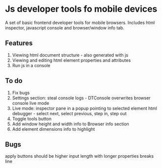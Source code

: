 # Js developer tools fo mobile devices

A set of basic frontend developer tools for mobile browsers. Includes html inspector, javascript console and browser/window info tab.

## Features

1. Viewing html document structure - also generated with js
2. Viewing and editing html element properties and attributes
3. Run js in a console

## To do

1. Fix bugs
2. Settings section:
	steal console logs - DTConsole overwrites browser console
	live mode
3. Live mode:
	inspector pane in a popup pointing to selected element
	html debugger - select next, select previous, step in, step out
4. Toggle tools button
5. Add window height and width info to Browser info section
6. Add element dimensions info to highlight

## Bugs

apply buttons should be higher
input length with longer properties breaks line
